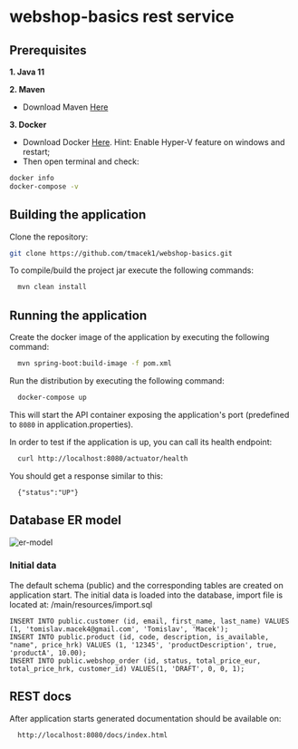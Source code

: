 # webshop-basics rest service

## Prerequisites

**1. Java 11** 

**2. Maven**

* Download Maven [Here](https://maven.apache.org/download.cgi)

**3. Docker**  

* Download Docker [Here](https://docs.docker.com/docker-for-windows/install/). Hint: Enable Hyper-V feature on windows and restart;
* Then open terminal and check:
```bash
docker info
docker-compose -v
```

## Building the application

Clone the repository:
```bash
git clone https://github.com/tmacek1/webshop-basics.git
```

To compile/build the project jar execute the following commands:

```bash
  mvn clean install
```

## Running the application

Create the docker image of the application by executing the following command:

```bash
  mvn spring-boot:build-image -f pom.xml
```

Run the distribution by executing the following command:

```bash
  docker-compose up
```

This will start the API container exposing the application's port
(predefined to `8080` in application.properties).

In order to test if the application is up, you can call its health endpoint:

```bash
  curl http://localhost:8080/actuator/health
```

You should get a response similar to this:

```
  {"status":"UP"}
```

## Database ER model
![er-model](https://user-images.githubusercontent.com/18440632/102690374-441db780-4205-11eb-9577-f5b177d1b666.PNG)

### Initial data
The default schema (public) and the corresponding tables are created on application start.
The initial data is loaded into the database, import file is located at: /main/resources/import.sql

```
INSERT INTO public.customer (id, email, first_name, last_name) VALUES (1, 'tomislav.macek4@gmail.com', 'Tomislav', 'Macek');
INSERT INTO public.product (id, code, description, is_available, "name", price_hrk) VALUES (1, '12345', 'productDescription', true, 'productA', 10.00);
INSERT INTO public.webshop_order (id, status, total_price_eur, total_price_hrk, customer_id) VALUES(1, 'DRAFT', 0, 0, 1);
```



## REST docs

After application starts generated documentation should be available on:
```bash
  http://localhost:8080/docs/index.html
```
